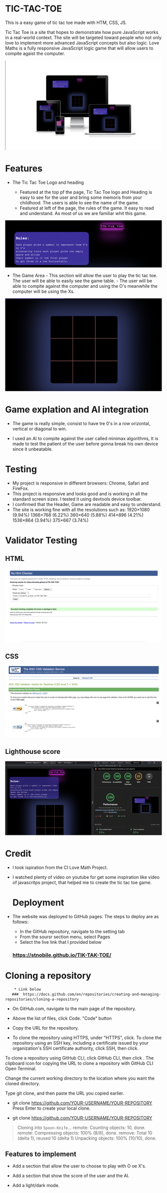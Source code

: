 # TIC-TAC-TOE
This is a easy game of tic tac toe made with HTM, CSS, JS.

Tic Tac Toe  is a site that hopes to demonstrate how pure JavaScript works in a real-world context. The site will be targeted toward people who not only love to implement more advanced JavaScript concepts but also logic. Love Maths is a fully responsive JavaScript logic game that will allow users to compite agaist the computer.

![devises reponsive](/assets/images/Screenshot%202023-01-04%20at%2016.38.13%20Large.png)
# Features 

* The Tic Tac Toe Logo and heading
  - Featured at the top pf the page, Tic Tac Toe logo and Heading is easy to see for the user and bring some memoris from your childhood. The users is able to see the name of the game.

  * Featured at left of the page, the rules of the game. It easy to read and understand. As most of us we are familiar whit this game.


![devises reponsive](/assets/images/Screenshot%202023-01-04%20at%2016.45.34%20Medium.png)
  


   * The Game Area 
    - This section will allow the user to play the tic tac toe. The user will be able to easily see the game table. 
    - The user will be able to compite against the computer and using the O's meanwhile the computer will be using the Xs.

![devises reponsive](/assets/images/Screenshot%202023-01-04%20at%2016.47.13%20Medium.png)
    

# Game explation and AI integration 
* The game is really simple, consist to have tre 0's in a row orizontal, vertical or diagonal to win.

* I used an AI to compite against the user called minimax algorithms, It is made to test the patient of the user before gonna break his own device since it unbeatable.



# Testing 

* My project is responsive in different browsers: Chrome, Safari and FireFox.
* This project is responsive and looks good and is working in all the standard screen sizes. I tested it using devtools device toolbar.
* I confirmed that the Header, Game  are readable and easy to understand.
* The site is working fine with all the resolutions such as: 
 1920×1080 (9.94%)
 1366×768 (6.22%)
 360×640 (5.88%)
 414×896 (4.21%)
 1536×864 (3.94%)
 375×667 (3.74%)


 # Validator Testing
## HTML
![device reponsive](/assets/images/validator.html.png)

## CSS
![device reponsive](/assets/images/css.vali.png)
 ## Lighthouse score
![device reponsive](/assets/images/Screenshot%202023-01-04%20at%2018.04.53%20Medium.png)


 # Credit
 * I took ispiration from the CI Love Math Project.
 * I watched plenty of video on youtube for get some inspiration like video of javascritps project,
  that helped me to create the tic tac toe game.


    # Deployment 
  * The website was deployed to GitHub pages. The steps to deploy are as follows:
    - In the GitHub repository, navigate to the setting tab
    - From the soursr section menu, select Pages
    - Select the live link that I provided below 

    ### https://stnobile.github.io/TIK-TAK-TOE/
  # Cloning a repository

        * Link below
       ###  https://docs.github.com/en/repositories/creating-and-managing-repositories/cloning-a-repository


   * On GitHub.com, navigate to the main page of the repository.

   * Above the list of files, click  Code.
    "Code" button

   * Copy the URL for the repository.

   * To clone the repository using HTTPS, under 
    "HTTPS", click.
   To clone the repository using an SSH key, including a certificate issued by your organization's SSH certificate authority, click SSH, then click.

   To clone a repository using GitHub CLI, click GitHub CLI, then click .
   The clipboard icon for copying the URL to clone a repository with GitHub CLI
   Open Terminal.

Change the current working directory to the location where you want the cloned directory.

Type git clone, and then paste the URL you copied earlier.

 * git clone https://github.com/YOUR-USERNAME/YOUR-REPOSITORY
Press Enter to create your local clone.

* git clone https://github.com/YOUR-USERNAME/YOUR-REPOSITORY

> Cloning into `Spoon-Knife`...
> remote: Counting objects: 10, done.
> remote: Compressing objects: 100% (8/8), done.
> remove: Total 10 (delta 1), reused 10 (delta 1)
> Unpacking objects: 100% (10/10), done.


## Features to implement 

* Add a section that allow the user to choose to play with O oe X's.

* Add a section that show the score of the user and the AI.

* Add a light/dark mode.